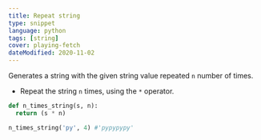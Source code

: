 ```yaml
---
title: Repeat string
type: snippet
language: python
tags: [string]
cover: playing-fetch
dateModified: 2020-11-02
---
```


Generates a string with the given string value repeated `n` number of times.

- Repeat the string `n` times, using the `*` operator.

```py
def n_times_string(s, n):
  return (s * n)

n_times_string('py', 4) #'pypypypy'
```
